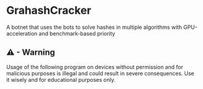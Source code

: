 # GrahashCracker
A botnet that uses the bots to solve hashes in multiple algorithms with GPU-acceleration and benchmark-based priority

## ⚠ - Warning
Usage of the following program on devices without permission and for malicious purposes is illegal and could result in severe consequences. Use it wisely and for educational purposes only.
